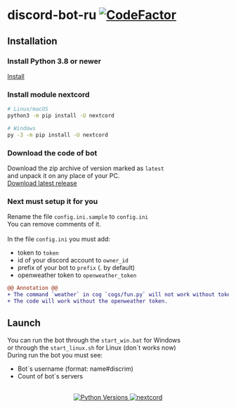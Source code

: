 # discord-bot-ru [![CodeFactor](https://www.codefactor.io/repository/github/r-liner/discord-bot-ru/badge)](https://www.codefactor.io/repository/github/r-liner/discord-bot-ru)

## Installation
### Install Python 3.8 or newer
[Install](https://www.python.org/downloads/)
### Install module nextcord


```sh
# Linux/macOS
python3 -m pip install -U nextcord

# Windows
py -3 -m pip install -U nextcord
```

### Download the code of bot
Download the zip archive of version marked as `latest` <br>
and unpack it on any place of your PC. <br>
[Download latest release](https://github.com/r-liner/discord-bot-ru/releases)

### Next must setup it for you
Rename the file `config.ini.sample` to `config.ini`<br>
You can remove comments of it.<br><br>
In the file `config.ini` you must add:
- token to `token`
- id of your discord account to `owner_id`
- prefix of your bot to `prefix` (. by default)
- openweather token to `openweather_token`<br>
```diff
@@ Annotation @@
+ The command `weather` in cog `cogs/fun.py` will not work without token.
+ The code will work without the openweather token.
```

## Launch
You can run the bot through the `start_win.bat` for Windows<br>
or through the `start_linux.sh` for Linux (don`t works now)<br>
During run the bot you must see:
* Bot`s username (format: name#discrim)
* Count of bot`s servers
<br>
<center>
    <a href="https://www.python.org/downloads/">
        <img src="https://img.shields.io/badge/PYTHON-3.8%20%7C%203.9%20%7C%203.10%20%7C%203.11-blue?style=for-the-badge&logo=python"  alt="Python Versions" >
    </a>
    <a href="https://github.com/nextcord/nextcord/blob/5ed02d06386ba7b0ac009e9e8833c5f9f2cadb44/docs/index.rst/">
        <img src="https://img.shields.io/badge/NEXTCORD-2.4.2-blue?style=for-the-badge" alt="nextcord">
    </a>
</center>

